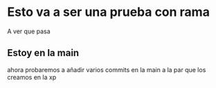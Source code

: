 # Esto va a ser una prueba con rama
A ver que pasa

## Estoy en la main


ahora probaremos a añadir varios commits en la main
a la par que los creamos en la xp